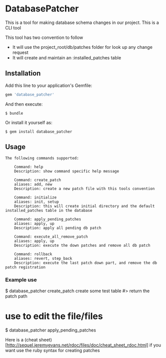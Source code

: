 # DatabasePatcher

This is a tool for making database schema changes in our project.
This is a CLI tool

This tool has two convention to follow
  * It will use the project_root/db/patches folder for look up any change request
  * It will create and maintain an :installed_patches table

## Installation

Add this line to your application's Gemfile:

```ruby
gem 'database_patcher'
```

And then execute:

    $ bundle

Or install it yourself as:

    $ gem install database_patcher

## Usage

```
The following commands supported:

	Command: help
	Description: show command specific help message

	Command: create_patch
	aliases: add, new
	Description: create a new patch file with this tools convention

	Command: initialize
	aliases: init, setup
	Description: this will create initial directory and the default installed_patches table in the database

	Command: apply_pending_patches
	aliases: apply, up
	Description: apply all pending db patch

	Command: execute_all_remove_patch
	aliases: apply, up
	Description: execute the down patches and remove all db patch

	Command: rollback
	aliases: revert, step_back
	Description: execute the last patch down part, and remove the db patch registration

```

### Example use

  $ database_patcher create_patch create some test table
  #> return the patch path
  # use <your favorite editor> to edit the file/files
  $ database_patcher apply_pending_patches

Here is a (cheat sheet)[http://sequel.jeremyevans.net/rdoc/files/doc/cheat_sheet_rdoc.html] if you want use the ruby syntax for creating patches 

